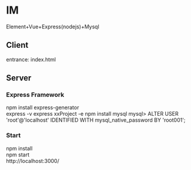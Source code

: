 # IM
Element+Vue+Express(nodejs)+Mysql

## Client
entrance: index.html  
  
## Server
### Express Framework
npm install express-generator  
express -v
express xxProject -e
npm install mysql
mysql> ALTER USER 'root'@'localhost' IDENTIFIED WITH mysql_native_password BY 'root001';

### Start
npm install  
npm start  
http://localhost:3000/  
